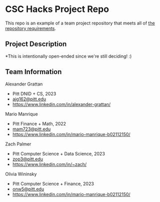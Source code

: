 # CSC Hacks Project Repo

This repo is an example of a team project repository that meets all of [the repository requirements](https://www.notion.so/CSC-Hacks-901a62e005c8494fa342e0cc738101ad#da206965e3ed497f9bd6c1ceebd4fac9).

## Project Description
*This is intentionally open-ended since we're still deciding! :)

## Team Information
Alexander Grattan
* Pitt DNID + CS, 2023
* ajg162@pitt.edu
* https://www.linkedin.com/in/alexander-grattan/

Mario Manrique
* Pitt Finance + Math, 2022
* mam723@pitt.edu
* https://www.linkedin.com/in/mario-manrique-b02112150/

Zach Palmer
* Pitt Computer Science + Data Science, 2023
* zop3@pitt.edu
* https://www.linkedin.com/in/~zach/

Olivia Wininsky
* Pitt Computer Science + Finance, 2023
* onw5@pitt.edu
* https://www.linkedin.com/in/mario-manrique-b02112150/
